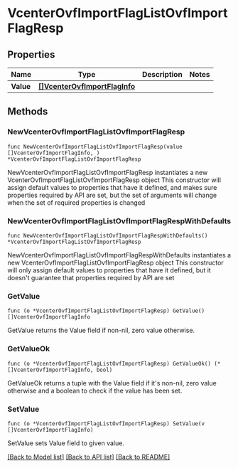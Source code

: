 # VcenterOvfImportFlagListOvfImportFlagResp

## Properties

Name | Type | Description | Notes
------------ | ------------- | ------------- | -------------
**Value** | [**[]VcenterOvfImportFlagInfo**](VcenterOvfImportFlagInfo.md) |  | 

## Methods

### NewVcenterOvfImportFlagListOvfImportFlagResp

`func NewVcenterOvfImportFlagListOvfImportFlagResp(value []VcenterOvfImportFlagInfo, ) *VcenterOvfImportFlagListOvfImportFlagResp`

NewVcenterOvfImportFlagListOvfImportFlagResp instantiates a new VcenterOvfImportFlagListOvfImportFlagResp object
This constructor will assign default values to properties that have it defined,
and makes sure properties required by API are set, but the set of arguments
will change when the set of required properties is changed

### NewVcenterOvfImportFlagListOvfImportFlagRespWithDefaults

`func NewVcenterOvfImportFlagListOvfImportFlagRespWithDefaults() *VcenterOvfImportFlagListOvfImportFlagResp`

NewVcenterOvfImportFlagListOvfImportFlagRespWithDefaults instantiates a new VcenterOvfImportFlagListOvfImportFlagResp object
This constructor will only assign default values to properties that have it defined,
but it doesn't guarantee that properties required by API are set

### GetValue

`func (o *VcenterOvfImportFlagListOvfImportFlagResp) GetValue() []VcenterOvfImportFlagInfo`

GetValue returns the Value field if non-nil, zero value otherwise.

### GetValueOk

`func (o *VcenterOvfImportFlagListOvfImportFlagResp) GetValueOk() (*[]VcenterOvfImportFlagInfo, bool)`

GetValueOk returns a tuple with the Value field if it's non-nil, zero value otherwise
and a boolean to check if the value has been set.

### SetValue

`func (o *VcenterOvfImportFlagListOvfImportFlagResp) SetValue(v []VcenterOvfImportFlagInfo)`

SetValue sets Value field to given value.



[[Back to Model list]](../README.md#documentation-for-models) [[Back to API list]](../README.md#documentation-for-api-endpoints) [[Back to README]](../README.md)



